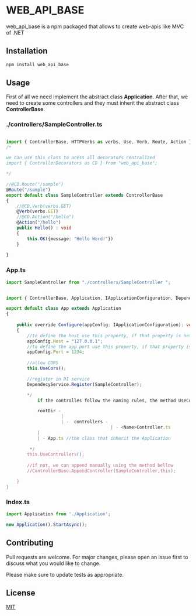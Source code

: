 # WEB_API_BASE

web_api_base is a npm packaged that allows to create web-apis like MVC of .NET

## Installation



```bash
npm install web_api_base
```


## Usage

First of all we need implement the abstract class __Application__. 
After that, we need to create some controllers and they must inherit  the abstract class __ControllerBase__.

### ./controllers/SampleController.ts

```typescript

import { ControllerBase, HTTPVerbs as verbs, Use, Verb, Route, Action } from "web_api_base";
/*

we can use this class to acess all decorators centralized
import { ControllerDecorators as CD } from "web_api_base";

*/

//@CD.Route("/sample")
@Route("/sample")
export default class SampleController extends ControllerBase
{   
    //@CD.Verb(verbs.GET)
    @Verb(verbs.GET)
    //@CD.Action("/hello")
    @Action("/hello")
    public Hello() : void
    {
        this.OK({message: "Hello Word!"})
    }
    
}
```

### App.ts

```typescript
import SampleController from "./controllers/SampleController ";


import { ControllerBase, Application, IApplicationConfiguration, DependecyService } from "web_api_base";

export default class App extends Application
{   
    
    public override Configure(appConfig: IApplicationConfiguration): void
    {      
        //to define the host use this property, if that property is not changed, the default value will be 0.0.0.0
        appConfig.Host = "127.0.0.1";
        //to define the app port use this property, if that property is not changed, the default value will be 5555
        appConfig.Port = 1234;  
       
        //allow CORS
        this.UseCors();

        //register in DI service
        DependecyService.Register(SampleController);  

        */
            if the controlles follow the naming rules, the method UseControllers will automatically append them

            rootDir -
                     |
                     | -  controllers -
                                        | - <Name>Controller.ts
            |
            | - App.ts //the class that inherit the Application       
     
         */        
        this.UseControllers();
    
        //if not, we can append manually using the method bellow
        //ControllerBase.AppendController(SampleController,this);  

    }  
}
```

### Index.ts

```typescript
import Application from './Application';

new Application().StartAsync();
```



## Contributing

Pull requests are welcome. For major changes, please open an issue first
to discuss what you would like to change.

Please make sure to update tests as appropriate.

## License

[MIT](https://choosealicense.com/licenses/mit/)